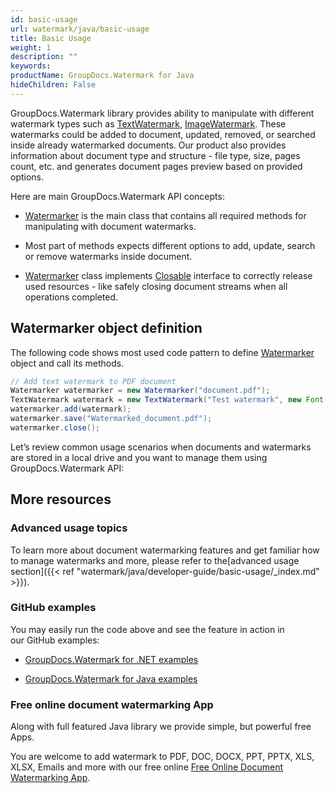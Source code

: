 ```yaml
---
id: basic-usage
url: watermark/java/basic-usage
title: Basic Usage
weight: 1
description: ""
keywords: 
productName: GroupDocs.Watermark for Java
hideChildren: False
---
```

GroupDocs.Watermark library provides ability to manipulate with different watermark types such as [TextWatermark](https://apireference.groupdocs.com/watermark/java/com.groupdocs.watermark.watermarks/TextWatermark), [ImageWatermark](https://apireference.groupdocs.com/watermark/java/com.groupdocs.watermark.watermarks/ImageWatermark). These watermarks could be added to document, updated, removed, or searched inside already watermarked documents. Our product also provides information about document type and structure - file type, size, pages count, etc. and generates document pages preview based on provided options.  

Here are main GroupDocs.Watermark API concepts:

*   [Watermarker](https://apireference.groupdocs.com/watermark/java/com.groupdocs.watermark/Watermarker) is the main class that contains all required methods for manipulating with document watermarks.
    
*   Most part of methods expects different options to add, update, search or remove watermarks inside document.
    
*   [Watermarker](https://apireference.groupdocs.com/watermark/java/com.groupdocs.watermark/Watermarker) class implements [Closable](https://docs.oracle.com/javase/7/docs/api/java/io/Closeable.html) interface to correctly release used resources - like safely closing document streams when all operations completed.
    

## Watermarker object definition

The following code shows most used code pattern to define [Watermarker](https://apireference.groupdocs.com/watermark/java/com.groupdocs.watermark/Watermarker) object and call its methods.

```java
// Add text watermark to PDF document
Watermarker watermarker = new Watermarker("document.pdf");
TextWatermark watermark = new TextWatermark("Test watermark", new Font("Arial", 36, FontStyle.Bold | FontStyle.Italic));
watermarker.add(watermark);
watermarker.save("Watermarked_document.pdf");
watermarker.close(); 
```

Let’s review common usage scenarios when documents and watermarks are stored in a local drive and you want to manage them using GroupDocs.Watermark API:

## More resources

### Advanced usage topics

To learn more about document watermarking features and get familiar how to manage watermarks and more, please refer to the[advanced usage section]({{< ref "watermark/java/developer-guide/basic-usage/_index.md" >}}).

### GitHub examples

You may easily run the code above and see the feature in action in our GitHub examples:

*   [GroupDocs.Watermark for .NET examples](https://github.com/groupdocs-watermark/GroupDocs.Watermark-for-.NET)
    
*   [GroupDocs.Watermark for Java examples](https://github.com/groupdocs-watermark/GroupDocs.Watermark-for-Java)
    

### Free online document watermarking App

Along with full featured Java library we provide simple, but powerful free Apps.

You are welcome to add watermark to PDF, DOC, DOCX, PPT, PPTX, XLS, XLSX, Emails and more with our free online [Free Online Document Watermarking App](https://products.groupdocs.app/watermark).
